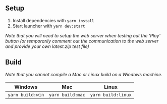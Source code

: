 ## Setup
1. Install dependencies with `yarn install`
2. Start launcher with `yarn dev:start`

*Note that you will need to setup the web server when testing out the 'Play' button (or temporarily comment out the communication to the web server and provide your own latest.zip test file)*

## Build
*Note that you cannot compile a Mac or Linux build on a Windows machine.*

| Windows          | Mac              | Linux              |
|:----------------:|:----------------:|:------------------:|
| `yarn build:win` | `yarn build:mac` | `yarn build:linux` |
